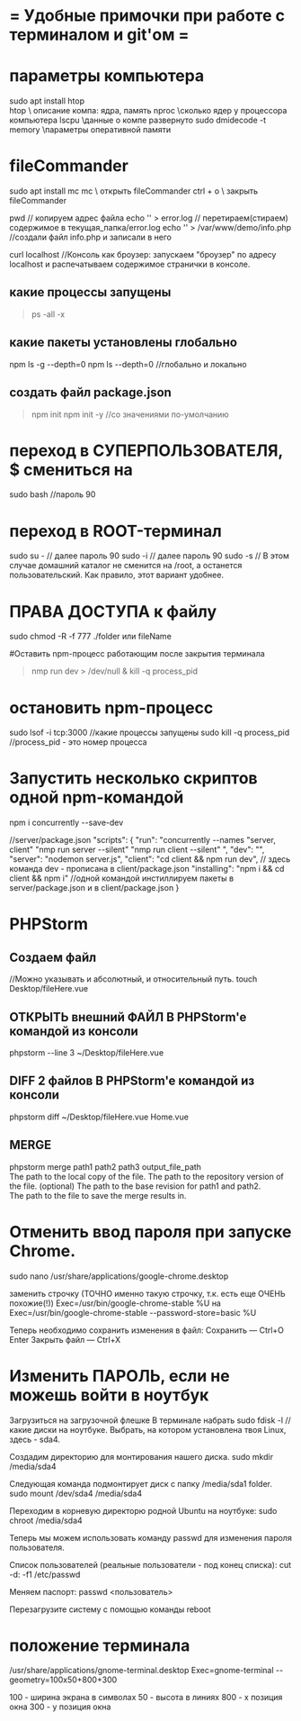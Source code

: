 # = Удобные примочки при работе с терминалом и  git'ом =


# параметры компьютера
sudo apt install htop  
htop                       \\ описание компа: ядра, память
nproc                      \\сколько ядер у процессора компьютера
lscpu                      \\данные о компе развернуто
sudo dmidecode -t memory   \\параметры оперативной памяти


# fileCommander
sudo apt install mc
mc          \\ открыть fileCommander
ctrl + o    \\ закрыть fileCommander


pwd                    // копируем адрес файла
echo '' > error.log    // перетираем(стираем) содержимое в текущая_папка/error.log
echo '<?php phpinfo(); ?>' > /var/www/demo/info.php  //создали файл info.php и записали в него <?php phpinfo(); ?>

curl localhost  //Консоль как броузер: запускаем "броузер" по адресу localhost и распечатываем содержимое странички в консоле.


## какие процессы запущены
>ps -all -x


## какие пакеты установлены глобально
npm ls -g --depth=0
npm ls --depth=0        //глобально и локально


## создать файл package.json
>npm init
>npm init -y    //со значениями по-умолчанию


# переход в СУПЕРПОЛЬЗОВАТЕЛЯ, $ смениться на #
sudo bash      //пароль  90


# переход в ROOT-терминал
sudo su -    // далее пароль  90
sudo -i      // далее пароль  90
sudo -s  //  В этом случае домашний каталог не сменится на /root, а останется пользовательский. Как правило, этот вариант удобнее.



# ПРАВА ДОСТУПА к файлу
sudo chmod -R -f 777 ./folder  или fileName



#Оставить npm-процесс работающим после закрытия терминала
>nmp run dev > /dev/null & kill -q process_pid



# остановить npm-процесс
sudo lsof -i tcp:3000            //какие процессы запущены
sudo kill -q process_pid          //process_pid - это номер процесса


# Запустить несколько скриптов одной npm-командой
npm i concurrently --save-dev

//server/package.json
"scripts": {
  "run": "concurrently 
    --names \"server, client\"
    \"nmp run server --silent\"
    \"nmp run client --silent\"
  ",
  "dev": "",
  "server": "nodemon server.js",
  "client": "cd client && npm run dev",          // здесь команда dev - прописана в client/package.json
  "installing": "npm i && cd client && npm i"    //одной командой инстиллируем пакеты в server/package.json и в client/package.json
}



# PHPStorm  
## Создаем файл
//Можно указывать и абсолютный, и относительный путь.
touch Desktop/fileHere.vue       

## ОТКРЫТЬ внешний ФАЙЛ В PHPStorm'e командой из консоли
phpstorm --line 3 ~/Desktop/fileHere.vue

## DIFF 2 файлов В PHPStorm'e командой из консоли
phpstorm diff ~/Desktop/fileHere.vue Home.vue

## MERGE
phpstorm merge path1 path2 path3 output_file_path	
The path to the local copy of the file.
The path to the repository version of the file.	
(optional) The path to the base revision for path1 and path2.	
The path to the file to save the merge results in.





# Отменить ввод пароля при запуске Chrome.
sudo nano /usr/share/applications/google-chrome.desktop

заменить строчку (ТОЧНО именно такую строчку, т.к. есть еще ОЧЕНЬ похожие(!))
Exec=/usr/bin/google-chrome-stable  %U 
на 
Exec=/usr/bin/google-chrome-stable --password-store=basic %U

Теперь необходимо сохранить изменения в файл:
Сохранить    — Ctrl+O
               Enter
Закрыть файл — Ctrl+X






# Изменить ПАРОЛЬ, если не можешь войти в ноутбук
 Загрузиться на загрузочной флешке
 В терминале набрать
sudo fdisk -l     //какие диски на ноутбуке. Выбрать, на котором установлена твоя Linux, здесь - sda4.

Создадим директорию для монтирования нашего диска.
sudo mkdir /media/sda4

Следующая команда подмонтирует диск с папку  /media/sda1 folder.
sudo mount /dev/sda4 /media/sda4

Переходим в корневую директорю родной Ubuntu на ноутбуке:
sudo chroot /media/sda4

Теперь мы можем использовать команду passwd для изменения пароля пользователя.

Список пользователей (реальные пользователи - под конец списка):
cut -d: -f1 /etc/passwd

Меняем паспорт:
passwd <пользователь>

Перезагрузите систему с помощью команды reboot


# положение терминала
/usr/share/applications/gnome-terminal.desktop
Exec=gnome-terminal --geometry=100x50+800+300

100 - ширина экрана в символах
50 - высота в линиях
800 - x позиция окна
300 - y позиция окна




